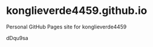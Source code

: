 # konglieverde4459.github.io
Personal GitHub Pages site for konglieverde4459





































dDqu9sa
